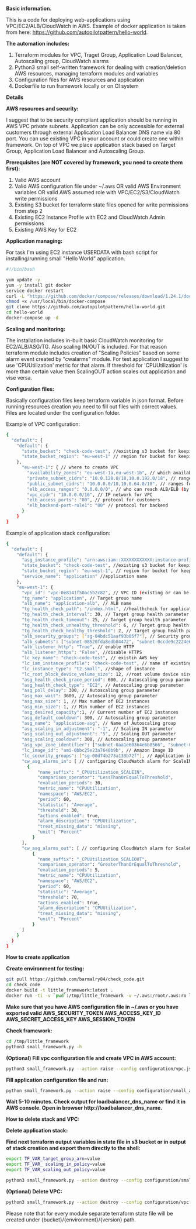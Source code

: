 **Basic information.**

This is a code for deploying web-applications using VPC/EC2/ALB/CloudWatch in AWS.
Example of docker application is taken from here: https://github.com/autopilotpattern/hello-world.

**The automation includes:**

1. Terraform modules for VPC, Traget Group, Application Load Balancer, Autoscaling group, CloudWatch alarms
2. Python3 small self-written framework for dealing with creation/deletion AWS resources, managing terraform modules and variables
3. Configuration files for AWS resources and application
4. Dockerfile to run framework locally or on CI system

**Details**

**AWS resources and security:**

I suggest that to be security compliant application should be running in AWS VPC private subnets. Application can be only
accessible for external customers through external Application Load Balancer DNS name via 80 port.
You can use existing VPC in your account or could create one within framework.
On top of VPC we place application stack based on Target Group, Application Load Balancer and Autoscaling Group.

**Prerequisites (are NOT covered by framework, you need to create them first):**

1. Valid AWS account
2. Valid AWS configuration file under ~/.aws OR valid AWS Environment variables OR valid AWS assumed role with
VPC/EC2/S3/CloudWatch write permissions
3. Existing S3 bucket for terraform state files opened for write permissions from step 2
4. Existing EC2 Instance Profile with EC2 and CloudWatch Admin permissions
5. Existing AWS Key for EC2

**Application managing:**

For task I'm using EC2 instance USERDATA with bash script for installing/running small "Hello World" application.
```sh
#!/bin/bash

yum update -y
yum -y install git docker
service docker restart
curl -L "https://github.com/docker/compose/releases/download/1.24.1/docker-compose-$(uname -s)-$(uname -m)" -o /usr/local/bin/docker-compose
chmod +x /usr/local/bin/docker-compose
git clone https://github.com/autopilotpattern/hello-world.git
cd hello-world
docker-compose up -d
```

**Scaling and monitoring:**

The installation includes in-built basic CloudWatch monitoring for EC2/ALB/ASG/TG.
Also scaling IN/OUT is included. For that reason terraform module includes creation of "Scaling Policies" based on some alarm event created by "cwalarms" module.
For test application I suggest to use 'CPUUtilization' metric for that alarm. If threshold for 'CPUUtilization' is more than certain value then ScalingOUT action
scales out application and vise versa.

**Configuration files:**

Basically configuration files keep terraform variable in json format. Before running resources creation you need to fill out files with
correct values. Files are located under the configuration folder.

Example of VPC configuration:
```sh
{
  "default": {
    "default": {
      "state_bucket": "check-code-test", //existing s3 bucket for keeping state files
      "state_bucket_region": "eu-west-1" // region for bucket for keeping state files
    },
      "eu-west-1": { // where to create VPC
        "availability_zones": "eu-west-1a,eu-west-1b", // which availability zones to use
        "private_subnet_cidrs": "10.0.128.0/18,10.0.192.0/18", // ranges for private networks
        "public_subnet_cidrs": "10.0.0.0/18,10.0.64.0/18", // ranges for public networks
        "elb_access_ranges": "0.0.0.0/0", // who can reach ALB/ELB (by default all customers)
        "vpc_cidr": "10.0.0.0/16", // IP network for VPC
        "elb_access_ports": "80", // protocol for customers
        "elb_backend-port-rule1": "80" // protocol for backend
      }
    }
}
```

Example of application stack configuration:

```sh
{
  "default": {
    "default": {
      "asg_instance_profile": "arn:aws:iam::XXXXXXXXXXXX:instance-profile/check-code-test", // existing instance profile to attach to ec2
      "state_bucket": "check-code-test", //existing s3 bucket for keeping state files
      "state_bucket_region": "eu-west-1", // region for bucket for keeping state files
      "service_name": "application" //application name
    },
    "eu-west-1": {
      "vpc_id": "vpc-0e8141f50ac5b2c82", // VPC ID (existing or can be taken from VPC creation step)
      "tg_name": "application", // Target grouo name
      "alb_name": "application-alb", // ALB name
      "tg_health_check_path": "/index.html", //healthcheck for application
      "tg_health_check_interval": 30, // Target group health parameter
      "tg_health_check_timeout": 25, // Target group health parameter
      "tg_health_check_unhealthy_threshold": 6, // Target group health parameter
      "tg_health_check_healthy_threshold": 2, // Target group health parameter
      "alb_security_groups": ["sg-04bdc51aaf93b05f7"], // Security group ID for ALB (existing or can be taken from VPC creation step)
      "alb_subnets": ["subnet-08520fda8edb84472", "subnet-0ccde9c2224e635ad"], // Public subnets ID (existing or can be taken from VPC creation step)
      "alb_listener_http": "True", // enable HTTP
      "alb_listener_https": "False", //disable HTTPS
      "lc_key_name": "check-code-test", // existin AWS key
      "lc_iam_instance_profile": "check-code-test", // name of existing instance profile to attach to ec2
      "lc_instance_type": "t2.small", //shape of instance
      "lc_root_block_device_volume_size": 12, //root volume device size
      "asg_health_check_grace_period": 600, // Autoscaling group parameter
      "asg_health_check_type": "EC2", // Autoscaling group parameter
      "asg_poll_delay": 300, // Autoscaling group parameter
      "asg_max_wait": 3600, // Autoscaling group parameter
      "asg_max_size": 1, // Max number of EC2 instances
      "asg_min_size": 1, // Min number of EC2 instances
      "asg_desired_capacity":1, // Current number of EC2 instances
      "asg_default_cooldown": 300, // Autoscaling group parameter
      "asg_name": "application-asg", // Name of Autoscaling group
      "asg_scaling_in_adjustment": "-1", // Scaling IN parameter
      "asg_scaling_out_adjustment": "5", // Scaling OUT parameter
      "asg_scaling_cooldown": 300, // Autoscaling group parameter
      "asg_vpc_zone_identifier": ["subnet-0aa1e60364e6b8566", "subnet-0e416194b6e1c936d"], // Private subnets ID (existing or can be taken from VPC creation step)
      "lc_image_id": "ami-0bbc25e23a7640b9b", // Amazon Image ID
      "lc_security_groups": ["sg-00d74b273a133b72f"], // Application instance Security group
      "cw_asg_alarms_in": [ // configuring CloudWatch alarm for ScaleIN
        {
            "name_suffix": "_CPUUtilization_SCALEIN",
            "comparison_operator": "LessThanOrEqualToThreshold",
            "evaluation_periods": 30,
            "metric_name": "CPUUtilization",
            "namespace": "AWS/EC2",
            "period": 60,
            "statistic": "Average",
            "threshold": 30,
            "actions_enabled": true,
            "alarm_description": "CPUUtilization",
            "treat_missing_data": "missing",
            "unit": "Percent"
          }
      ],
      "cw_asg_alarms_out": [ // configuring CloudWatch alarm for ScaleOUT
          {
            "name_suffix": "_CPUUtilization_SCALEOUT",
            "comparison_operator": "GreaterThanOrEqualToThreshold",
            "evaluation_periods": 5,
            "metric_name": "CPUUtilization",
            "namespace": "AWS/EC2",
            "period": 60,
            "statistic": "Average",
            "threshold": 70,
            "actions_enabled": true,
            "alarm_description": "CPUUtilization",
            "treat_missing_data": "missing",
            "unit": "Percent"
          }
      ]
    }
  }
}
```
**How to create application**

**Create environment for testing:**

```sh
git pull https://github.com/barmalry84/check_code.git
cd check_code
docker build -t little_framework:latest .
docker run -ti -v `pwd`:/tmp/little_framework -v ~/.aws:/root/.aws:ro little_framework:latest
```

**Make sure that you have AWS configuration file in ~/.aws or you have exported valid AWS_SECURITY_TOKEN AWS_ACCESS_KEY_ID AWS_SECRET_ACCESS_KEY AWS_SESSION_TOKEN**

**Check framework:**

```sh
cd /tmp/little_framework
python3 small_framework.py -h
```

**(Optional) Fill vpc configuration file and create VPC in AWS account:**

```sh
python3 small_framework.py --action raise --config configuration/vpc.json --region eu-west-1 --service application --stack_definition vpc --env prod --version 1
```

**Fill application configuration file and run:**
```sh
python small_framework.py --action raise --config configuration/small_application.json --region eu-west-1 --service application --stack_definition tg,alb,asg,cwalarms --env prod --version 1
```

**Wait 5-10 minutes. Check output for loadbalancer_dns_name or find it in AWS console. Open in browser http://loadbalancer_dns_name.**

**How to delete stack and VPC:**

**Delete application stack:**

**Find next terraform output variables in state file in s3 bucket or in output of stack creation and export them directly to the shell:**

```sh
export TF_VAR_target_group_arn=value
export TF_VAR_ scaling_in_policy=value
export TF_VAR_scaling_out_policy=value

python3 small_framework.py --action destroy --config configuration/small_application.json --region eu-west-1 --service application --stack_definition asg,cwalarms,alb,tg --env prod --version 1
```

**(Optional) Delete VPC:**

```sh
python3 small_framework.py --action destroy --config configuration/vpc.json --region eu-west-1 --service application --stack_definition vpc --env prod --version 1
```

Please note that for every module separate terraform state file will be created under {bucket}/{environment}/{version} path.


